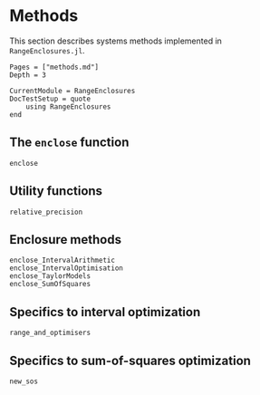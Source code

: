 # Methods

This section describes systems methods implemented in `RangeEnclosures.jl`.

```@contents
Pages = ["methods.md"]
Depth = 3
```

```@meta
CurrentModule = RangeEnclosures
DocTestSetup = quote
    using RangeEnclosures
end
```

## The `enclose` function

```@docs
enclose
```

## Utility functions

```@docs
relative_precision
```

## Enclosure methods

```@docs
enclose_IntervalArithmetic
enclose_IntervalOptimisation
enclose_TaylorModels
enclose_SumOfSquares
```

## Specifics to interval optimization

```@docs
range_and_optimisers
```

## Specifics to sum-of-squares optimization

```@docs
new_sos
```

